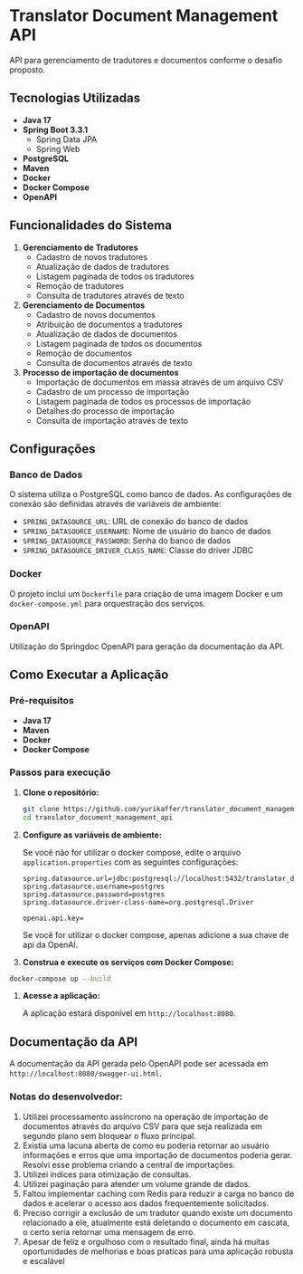 # Translator Document Management API

API para gerenciamento de tradutores e documentos conforme o desafio proposto.

## Tecnologias Utilizadas

- **Java 17**
- **Spring Boot 3.3.1**
    - Spring Data JPA
    - Spring Web
- **PostgreSQL**
- **Maven**
- **Docker**
- **Docker Compose**
- **OpenAPI**

## Funcionalidades do Sistema

1. **Gerenciamento de Tradutores**
    - Cadastro de novos tradutores
    - Atualização de dados de tradutores
    - Listagem paginada de todos os tradutores
    - Remoção de tradutores
    - Consulta de tradutores através de texto
2. **Gerenciamento de Documentos**
    - Cadastro de novos documentos
    - Atribuição de documentos a tradutores
    - Atualização de dados de documentos
    - Listagem paginada de todos os documentos
    - Remoção de documentos
    - Consulta de documentos através de texto
3. **Processo de importação de documentos**
    - Importação de documentos em massa através de um arquivo CSV
    - Cadastro de um processo de importação
    - Listagem paginada de todos os processos de importação
    - Detalhes do processo de importação
    - Consulta de importação através de texto

## Configurações

### Banco de Dados

O sistema utiliza o PostgreSQL como banco de dados. As configurações de conexão são definidas através de variáveis de ambiente:

- `SPRING_DATASOURCE_URL`: URL de conexão do banco de dados
- `SPRING_DATASOURCE_USERNAME`: Nome de usuário do banco de dados
- `SPRING_DATASOURCE_PASSWORD`: Senha do banco de dados
- `SPRING_DATASOURCE_DRIVER_CLASS_NAME`: Classe do driver JDBC

### Docker

O projeto inclui um `Dockerfile` para criação de uma imagem Docker e um `docker-compose.yml` para orquestração dos serviços.

### OpenAPI

Utilização do Springdoc OpenAPI para geração da documentação da API.

## Como Executar a Aplicação

### Pré-requisitos

- **Java 17**
- **Maven**
- **Docker**
- **Docker Compose**

### Passos para execução

1. **Clone o repositório:**

    ```bash
    git clone https://github.com/yurikaffer/translator_document_management_api
    cd translator_document_management_api
    ```

2. **Configure as variáveis de ambiente:**

   Se você não for utilizar o docker compose, edite o arquivo `application.properties` com as seguintes configurações:

    ```
    spring.datasource.url=jdbc:postgresql://localhost:5432/translator_document_management
    spring.datasource.username=postgres
    spring.datasource.password=postgres
    spring.datasource.driver-class-name=org.postgresql.Driver
    
    openai.api.key=
    ```

   Se você for utilizar o docker compose, apenas adicione a sua chave de api da OpenAI.

3. **Construa e execute os serviços com Docker Compose:**

```bash
docker-compose up --build
```

1. **Acesse a aplicação:**

   A aplicação estará disponível em `http://localhost:8080`.


## Documentação da API

A documentação da API gerada pelo OpenAPI pode ser acessada em `http://localhost:8080/swagger-ui.html`.

### Notas do desenvolvedor:

1. Utilizei processamento assíncrono na operação de importação de documentos através do arquivo CSV para que seja realizada em segundo plano sem bloquear o fluxo principal.
2. Existia uma lacuna aberta de como eu poderia retornar ao usuário informações e erros que uma importação de documentos poderia gerar. Resolvi esse problema criando a central de importações.
3. Utilizei índices para otimização de consultas.
4. Utilizei paginação para atender um volume grande de dados.
5. Faltou implementar caching com Redis para reduzir a carga no banco de dados e acelerar o acesso aos dados frequentemente solicitados.
6. Preciso corrigir a exclusão de um tradutor quando existe um documento relacionado a ele, atualmente está deletando o documento em cascata, o certo seria retornar uma mensagem de erro.
7. Apesar de feliz e orgulhoso com o resultado final, ainda há muitas oportunidades de melhorias e boas praticas para uma aplicação robusta e escalável